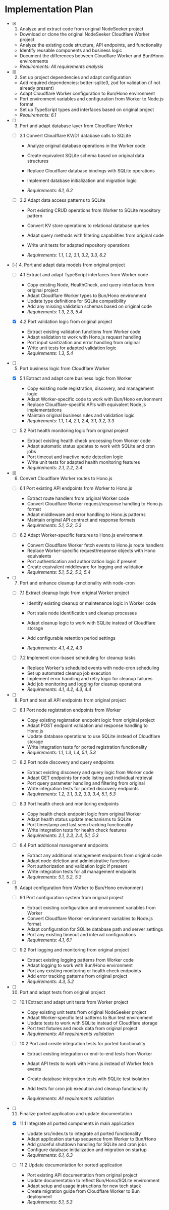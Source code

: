 # Implementation Plan

- [x] 1. Analyze and extract code from original NodeSeeker project




  - Download or clone the original NodeSeeker Cloudflare Worker project
  - Analyze the existing code structure, API endpoints, and functionality
  - Identify reusable components and business logic
  - Document the differences between Cloudflare Worker and Bun/Hono environments
  - _Requirements: All requirements analysis_

- [x] 2. Set up project dependencies and adapt configuration



  - Add required dependencies: better-sqlite3, zod for validation (if not already present)
  - Adapt Cloudflare Worker configuration to Bun/Hono environment
  - Port environment variables and configuration from Worker to Node.js format
  - Set up TypeScript types and interfaces based on original project
  - _Requirements: 6.1_



- [ ] 3. Port and adapt database layer from Cloudflare Worker
  - [ ] 3.1 Convert Cloudflare KV/D1 database calls to SQLite
    - Analyze original database operations in the Worker code
    - Create equivalent SQLite schema based on original data structures
    - Replace Cloudflare database bindings with SQLite operations


    - Implement database initialization and migration logic
    - _Requirements: 6.1, 6.2_

  - [ ] 3.2 Adapt data access patterns to SQLite
    - Port existing CRUD operations from Worker to SQLite repository pattern
    - Convert KV store operations to relational database queries


    - Adapt query methods with filtering capabilities from original code
    - Write unit tests for adapted repository operations
    - _Requirements: 1.1, 1.2, 3.1, 3.2, 3.3, 6.2_

- [-] 4. Port and adapt data models from original project

  - [ ] 4.1 Extract and adapt TypeScript interfaces from Worker code
    - Copy existing Node, HealthCheck, and query interfaces from original project
    - Adapt Cloudflare Worker types to Bun/Hono environment
    - Update type definitions for SQLite compatibility
    - Add any missing validation schemas based on original code
    - _Requirements: 1.3, 2.3, 5.4_

  - [x] 4.2 Port validation logic from original project


    - Extract existing validation functions from Worker code
    - Adapt validation to work with Hono.js request handling
    - Port input sanitization and error handling from original
    - Write unit tests for adapted validation logic
    - _Requirements: 1.3, 5.4_

- [ ] 5. Port business logic from Cloudflare Worker
  - [x] 5.1 Extract and adapt core business logic from Worker




    - Copy existing node registration, discovery, and management logic
    - Adapt Worker-specific code to work with Bun/Hono environment
    - Replace Cloudflare-specific APIs with equivalent Node.js implementations
    - Maintain original business rules and validation logic
    - _Requirements: 1.1, 1.4, 2.1, 2.4, 3.1, 3.2, 3.3_


  - [ ] 5.2 Port health monitoring logic from original project
    - Extract existing health check processing from Worker code
    - Adapt automatic status updates to work with SQLite and cron jobs
    - Port timeout and inactive node detection logic
    - Write unit tests for adapted health monitoring features
    - _Requirements: 2.1, 2.2, 2.4_


- [x] 6. Convert Cloudflare Worker routes to Hono.js


  - [ ] 6.1 Port existing API endpoints from Worker to Hono.js
    - Extract route handlers from original Worker code
    - Convert Cloudflare Worker request/response handling to Hono.js format
    - Adapt middleware and error handling to Hono.js patterns
    - Maintain original API contract and response formats
    - _Requirements: 5.1, 5.2, 5.3_

  - [ ] 6.2 Adapt Worker-specific features to Hono.js environment
    - Convert Cloudflare Worker fetch events to Hono.js route handlers
    - Replace Worker-specific request/response objects with Hono equivalents
    - Port authentication and authorization logic if present
    - Create equivalent middleware for logging and validation
    - _Requirements: 5.1, 5.2, 5.3, 5.4_



- [ ] 7. Port and enhance cleanup functionality with node-cron
  - [ ] 7.1 Extract cleanup logic from original Worker project
    - Identify existing cleanup or maintenance logic in Worker code
    - Port stale node identification and cleanup processes

    - Adapt cleanup logic to work with SQLite instead of Cloudflare storage
    - Add configurable retention period settings
    - _Requirements: 4.1, 4.2, 4.3_

  - [ ] 7.2 Implement cron-based scheduling for cleanup tasks
    - Replace Worker's scheduled events with node-cron scheduling
    - Set up automated cleanup job execution
    - Implement error handling and retry logic for cleanup failures
    - Add job monitoring and logging for cleanup operations
    - _Requirements: 4.1, 4.2, 4.3, 4.4_

- [ ] 8. Port and test all API endpoints from original project
  - [ ] 8.1 Port node registration endpoints from Worker
    - Copy existing registration endpoint logic from original project
    - Adapt POST endpoint validation and response handling to Hono.js
    - Update database operations to use SQLite instead of Cloudflare storage
    - Write integration tests for ported registration functionality
    - _Requirements: 1.1, 1.3, 1.4, 5.1, 5.3_

  - [ ] 8.2 Port node discovery and query endpoints
    - Extract existing discovery and query logic from Worker code
    - Adapt GET endpoints for node listing and individual retrieval
    - Port query parameter handling and filtering from original
    - Write integration tests for ported discovery endpoints
    - _Requirements: 1.2, 3.1, 3.2, 3.3, 3.4, 5.1, 5.3_

  - [ ] 8.3 Port health check and monitoring endpoints
    - Copy health check endpoint logic from original Worker
    - Adapt health status update mechanisms to SQLite
    - Port timestamp and last seen tracking functionality
    - Write integration tests for health check features
    - _Requirements: 2.1, 2.3, 2.4, 5.1, 5.3_

  - [ ] 8.4 Port additional management endpoints
    - Extract any additional management endpoints from original code
    - Adapt node deletion and administrative functions
    - Port authorization and validation logic if present
    - Write integration tests for all management endpoints
    - _Requirements: 5.1, 5.2, 5.3_

- [ ] 9. Adapt configuration from Worker to Bun/Hono environment
  - [ ] 9.1 Port configuration system from original project
    - Extract existing configuration and environment variables from Worker
    - Convert Cloudflare Worker environment variables to Node.js format
    - Adapt configuration for SQLite database path and server settings
    - Port any existing timeout and interval configurations
    - _Requirements: 4.1, 6.1_

  - [ ] 9.2 Port logging and monitoring from original project
    - Extract existing logging patterns from Worker code
    - Adapt logging to work with Bun/Hono environment
    - Port any existing monitoring or health check endpoints
    - Add error tracking patterns from original project
    - _Requirements: 4.3, 5.2_

- [ ] 10. Port and adapt tests from original project
  - [ ] 10.1 Extract and adapt unit tests from Worker project
    - Copy existing unit tests from original NodeSeeker project
    - Adapt Worker-specific test patterns to Bun test environment
    - Update tests to work with SQLite instead of Cloudflare storage
    - Port test fixtures and mock data from original project
    - _Requirements: All requirements validation_

  - [ ] 10.2 Port and create integration tests for ported functionality
    - Extract existing integration or end-to-end tests from Worker
    - Adapt API tests to work with Hono.js instead of Worker fetch events

    - Create database integration tests with SQLite test isolation
    - Add tests for cron job execution and cleanup functionality
    - _Requirements: All requirements validation_

- [ ] 11. Finalize ported application and update documentation
  - [x] 11.1 Integrate all ported components in main application



    - Update src/index.ts to integrate all ported functionality
    - Adapt application startup sequence from Worker to Bun/Hono
    - Add graceful shutdown handling for SQLite and cron jobs
    - Configure database initialization and migration on startup
    - _Requirements: 6.1, 6.3_

  - [ ] 11.2 Update documentation for ported application
    - Port existing API documentation from original project
    - Update documentation to reflect Bun/Hono/SQLite environment
    - Adapt setup and usage instructions for new tech stack
    - Create migration guide from Cloudflare Worker to Bun deployment
    - _Requirements: 5.1, 5.3_